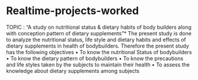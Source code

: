 # Realtime-projects-worked
TOPIC : “A study on nutritional status & dietary habits of body builders along with conception pattern of dietary supplements”*
The present study is done to analyze the nutritional status, life style and dietary habits and effects of dietary supplements in health of bodybuilders. Therefore the present study has the following objectives
• To know the nutritional Status of bodybuilders 
• To know the dietary pattern of bodybuilders 
• To know the precautions and life styles taken by the subjects to maintain their health
• To assess the knowledge about dietary supplements among subjects

